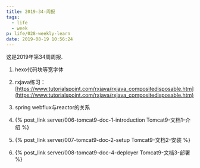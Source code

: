 ```yaml
---
title: 2019-34-周报
tags:
  - life
  - week
p: life/028-weekly-learn
date: 2019-08-19 10:56:24
---
```


这是2019年第34周周报.

1. hexo代码块等宽字体

2. rxjava练习：[https://www.tutorialspoint.com/rxjava/rxjava_compositedisposable.htm](https://www.tutorialspoint.com/rxjava/rxjava_compositedisposable.htm)

3. spring webflux与reactor的关系

4. {% post_link server/006-tomcat9-doc-1-introduction Tomcat9-文档1-介绍 %}

5. {% post_link server/007-tomcat9-doc-2-setup Tomcat9-文档2-安装 %}

6. {% post_link server/008-tomcat9-doc-4-deployer Tomcat9-文档3-部署 %}



